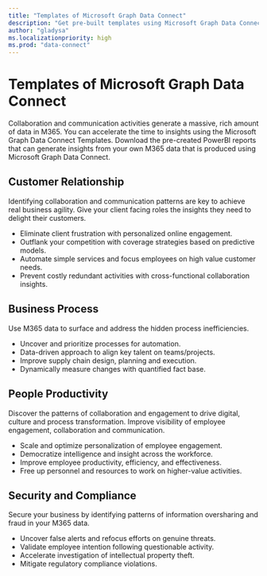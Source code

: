 ```yaml
---
title: "Templates of Microsoft Graph Data Connect"
description: "Get pre-built templates using Microsoft Graph Data Connect."
author: "gladysa"
ms.localizationpriority: high
ms.prod: "data-connect"
---
```


# Templates of Microsoft Graph Data  Connect 

Collaboration and communication activities generate a massive, rich amount of data in M365. You can accelerate the time to insights using the Microsoft Graph Data Connect Templates. Download the pre-created PowerBI reports that can generate insights from your own M365 data that is produced using Microsoft Graph Data Connect.

## Customer Relationship  

Identifying collaboration and communication patterns are key to achieve real business agility. Give your client facing roles the insights they need to delight their customers.  

- Eliminate client frustration with personalized online engagement.
- Outflank your competition with coverage strategies based on predictive models. 
- Automate simple services and focus employees on high value customer needs.  
- Prevent costly redundant activities with cross-functional collaboration insights. 
 
## Business Process  

Use M365 data to surface and address the hidden process inefficiencies.  

- Uncover and prioritize processes for automation. 
- Data-driven approach to align key talent on teams/projects. 
- Improve supply chain design, planning and execution. 
- Dynamically measure changes with quantified fact base. 

## People Productivity 

Discover the patterns of collaboration and engagement to drive digital, culture and process transformation.  Improve visibility of employee engagement, collaboration and communication.  

- Scale and optimize personalization of employee engagement.  
- Democratize intelligence and insight across the workforce.  
- Improve employee productivity, efficiency, and effectiveness. 
- Free up personnel and resources to work on higher-value activities.  

## Security and Compliance 

Secure your business by identifying patterns of information oversharing and fraud in your M365 data.  

- Uncover false alerts and refocus efforts on genuine threats.  
- Validate employee intention following questionable activity.  
- Accelerate investigation of intellectual property theft.  
- Mitigate regulatory compliance violations.  